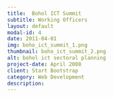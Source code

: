 ```yaml
---
title:  Bohol ICT Summit
subtitle: Working Officers
layout: default
modal-id: 4
date: 2011-04-01
img: boho_ict_summit_1.png
thumbnail: boho_ict_summit_2.png
alt: bohol ict sectoral planning
project-date: April 2008
client: Start Bootstrap
category: Web Development
description:
---
```

